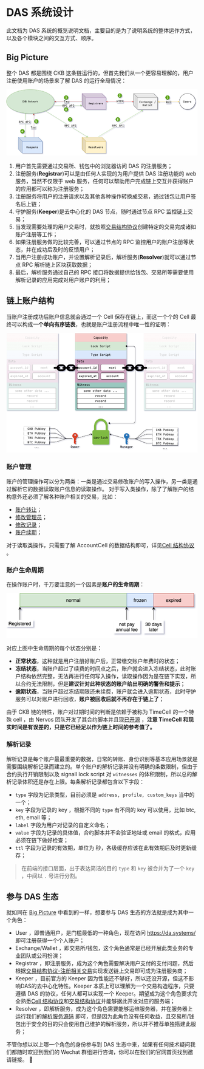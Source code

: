 # DAS 系统设计

此文档为 DAS 系统的概览说明文档，主要目的是为了说明系统的整体运作方式，以及各个模块之间的交互方式、顺序。


## Big Picture

整个 DAS 都是围绕 CKB 这条链运行的，但首先我们从一个更容易理解的，用户注册使用账户的场景来了解 DAS 的运行全局情况：

![全景图](../../images/DAS-big-picture.png)

1. 用户首先需要通过交易所、钱包中的浏览器访问 DAS 的注册服务；
2. 注册服务(**Registrar**)可以是由任何人实现的为用户提供 DAS 注册功能的 web 服务，当然不仅限于 web 服务，任何可以帮助用户完成链上交互并获得账户的应用都可以称为注册服务；
3. 注册服务将用户的注册请求以及其他各种操作转换成交易，通过钱包让用户签名后上链；
4. 守护服务(**Keeper**)是去中心化的 DAS 节点，随时通过节点 RPC 监控链上交易；
5. 当发现需要处理的用户交易时，就按照[交易结构协议](../数据结构/交易结构协议.md)创建特定的交易完成诸如账户注册等工作；
6. 如果注册服务做的比较完善，可以通过节点的 RPC 监控用户的账户注册等状态，并在成功后及时的反馈用户；
7. 当用户注册成功账户，并设置解析记录后，解析服务(**Resolver**)就可以通过节点 RPC 解析链上区块获取数据；
8. 最后，解析服务通过自己的 RPC 接口将数据提供给钱包、交易所等需要使用解析记录的应用完成对用户账户的利用；


## 链上账户结构

当账户注册成功后账户信息就会通过一个 Cell 保存在链上，而这一个个的 Cell 最终可以构成**一个单向有序链表**，也就是账户注册流程中唯一性的证明：

![链上账户结构](../../images/DAS-account-structure.png)


### 账户管理

账户的管理操作可以分为两类：一类是通过交易修改账户的写入操作，另一类是通过解析它的数据读取账户信息的读取操作。
对于写入类操作，除了了解账户的结构意外还必须了解各种账户相关的交易，比如：

- [账户转让](../数据结构/交易结构协议.md)；
- [修改管理员](../数据结构/交易结构协议.md)；
- [修改记录](../数据结构/交易结构协议.md)；
- [账户续期](../数据结构/交易结构协议.md)；

对于读取类操作，只需要了解 AccountCell 的数据结构即可，详见[Cell 结构协议](../数据结构/Cell-结构协议.md) 。

### 账户生命周期

在操作账户时，千万要注意的一个因素是**账户的生命周期**：

![账户生命周期](../../images/DAS-account-lifecycle.png)

对应上图中生命周期的每个状态分别是：

- **正常状态**，这种就是用户注册好账户后，正常缴交账户年费时的状态；
- **冻结状态**，当账户超过了续费的时间点之后，账户就会进入冻结状态，此时账户结构依然完整，无法再进行任何写入操作，读取操作因为是在链下实现，所以合约无法限制，但是**建议针对此种状态的账户给出明确的警告和提示**；
- **逾期状态**，当账户超过冻结期限还未续费，账户就会进入逾期状态，此时守护服务可以对账户进行回收，**账户被回收后就不再存在于链上了**；

由于 CKB 链的特性，账户对过期时间的判断是依赖于被称为 TimeCell 的一个特殊 cell ，由 Nervos 团队开发了其合约脚本并且现[已开源](https://github.com/nervina-labs/ckb-time-scripts) ，**注意 TimeCell 和现实时间是有误差的，只是它已经足以作为链上时间的参考值了。**

### 解析记录

解析记录是每个账户最最重要的数据，日常的转账、身份识别等基本应用场景就是需要围绕解析记录而建立的。单个账户的解析记录并没有明确的条数限制，但由于合约执行开销限制以及 signall lock script 对 `witnesses` 的体积限制，所以总的解析记录体积还是存在上限。每条解析记录都包含以下字段：

- `type` 字段为记录类型，目前必须是 `address, profile, custom_keys` 当中的一个；
- `key` 字段为记录的 key ，根据不同的 `type` 有不同的 key 可以使用，比如 btc, eth, email 等；
- `label` 字段为用户对记录的自定义命名；
- `value` 字段为记录的具体值，合约脚本并不会验证地址或 email 的格式，应用必须在链下做好检查；
- `ttl` 字段为记录的有效期，单位为 秒，各级缓存应该在此有效期后及时更新缓存；

> 在前端的接口层面，出于表达简洁的目的 `type` 和 `key` 被合并为了一个 `key` ，中间以 `.` 号进行分割。


## 参与 DAS 生态

就如同在 [Big Picture](#big-picture) 中看到的一样，想要参与 DAS 生态的方法就是成为其中一个角色：

- User ，即普通用户，是门槛最低的一种角色，现在访问 https://da.systems/ 即可注册获得一个个人账户；
- Exchange/Wallet ，即交易所/钱包，这个角色通常是已经开展此类业务的专业团队或公司扮演；
- Registrar ，即注册服务，成为这个角色需要解决用户支付的支付问题，然后根据[交易结构协议-注册相关交易](../数据结构/交易结构协议.md#注册相关交易)实现发送链上交易即可成为注册服务商；
- Keeper ，目前官方的 Keeper 因为性能还不够好，所以还没开源，但这不影响DAS的去中心化特性。Keeper 本质上可以理解为一个交易构造程序，只要遵循 DAS 的协议，任何人都可以实现一个 Keeper。期望成为这个角色要求完全熟悉[Cell 结构协议](../数据结构/Cell-结构协议.md)和[交易结构协议](../数据结构/交易结构协议.md)并能够据此开发对应的服务端；
- Resolver ，即解析服务，成为这个角色需要能够运维服务器，并在服务器上运行我们的[解析服务源码](https://github.com/DeAccountSystems/das_account_indexer) 即可，但是因为此角色没有任何收益，且交易所/钱包出于安全的目的只会使用自己维护的解析服务，所以并不推荐单独搭建此服务；

不管你想以以上哪一个角色的身份参与到 DAS 生态中来，如果有任何技术疑问我们都随时欢迎到我们的 Wechat 群组进行咨询，你可以在我们的官网首页找到邀请链接。 🤝
